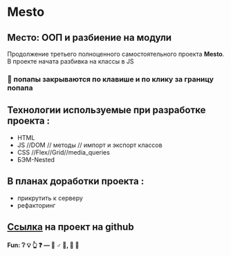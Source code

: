 # Mesto

## Место: ООП и разбиение на модули

Продолжение третьего полноценного самостоятельного проекта **Mesto**. В проекте начата разбивка на классы в JS
### :rocket: попапы закрываются по клавише и по клику за границу попапа


## Технологии используемые при разработке проекта :
- HTML
- JS //DOM // методы // импорт и экспорт классов
- CSS //Flex//Grid//media_queries
- БЭМ-Nested

## В планах доработки  проекта :
- прикрутить к серверу
- рефакторинг

## [Ссылка](https://srkln.github.io/mesto/) на проект на github

#### Fun: :grey_question: :bulb: :point_up_2: :question:  — :no_good: ♂ :milky_way:, :construction: :peach:
